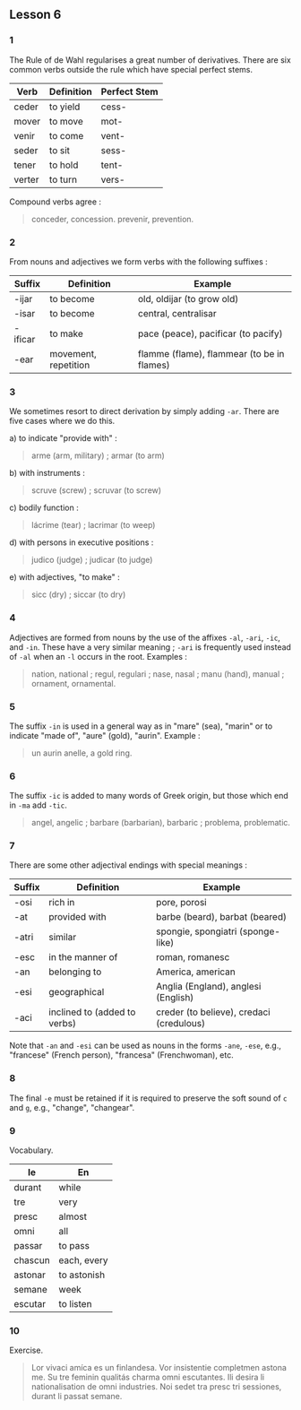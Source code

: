 ## Lesson 6

### 1 

The Rule of de Wahl regularises a great number of derivatives. There are six common verbs outside the rule which have special perfect stems.

| Verb | Definition | Perfect Stem |
| --- | --- | --- |
| ceder | to yield | cess- |
| mover | to move | mot- |
| venir | to come | vent- |
| seder | to sit | sess- |
| tener | to hold | tent- |
| verter | to turn | vers- |

Compound verbs agree :

> conceder, concession. prevenir, prevention.

### 2 

From nouns and adjectives we form verbs with the following suffixes :

| Suffix | Definition | Example |
| --- | --- | --- |
| -ijar | to become | old, oldijar (to grow old) |
| -isar | to become | central, centralisar |
| -ificar | to make | pace (peace), pacificar (to pacify) |
| -ear | movement, repetition | flamme (flame), flammear (to be in flames) |

### 3

We sometimes resort to direct derivation by simply adding `-ar`. There are five cases where we do this.

a) to indicate "provide with" :

> arme (arm, military) ; armar (to arm)

b) with instruments :

> scruve (screw) ; scruvar (to screw)

c) bodily function :

> lácrime (tear) ; lacrimar (to weep)

d) with persons in executive positions :

> judico (judge) ; judicar (to judge)

e) with adjectives, "to make" :

> sicc (dry) ; siccar (to dry)

### 4

Adjectives are formed from nouns by the use of the affixes `-al`, `-ari`, `-ic`, and `-in`. These have a very similar meaning ; `-ari` is frequently used instead of `-al` when an `-l` occurs in the root. Examples :

> nation, national ; regul, regulari ; nase, nasal ; manu (hand), manual ; ornament, ornamental.

### 5

The suffix `-in` is used in a general way as in "mare" (sea), "marin" or to indicate "made of", "aure" (gold), "aurin". Example :

> un aurin anelle, a gold ring.

### 6

The suffix `-ic` is added to many words of Greek origin, but those which end in `-ma` add `-tic`.

> angel, angelic ; barbare (barbarian), barbaric ; problema, problematic.

### 7

There are some other adjectival endings with special meanings :

| Suffix | Definition | Example |
| --- | --- | --- |
| -osi | rich in | pore, porosi |
| -at | provided with | barbe (beard), barbat (beared) |
| -atri | similar | spongie, spongiatri (sponge-like) |
| -esc | in the manner of | roman, romanesc |
| -an | belonging to | America, american |
| -esi | geographical | Anglia (England), anglesi (English) |
| -aci | inclined to (added to verbs) | creder (to believe), credaci (credulous) |

Note that `-an` and `-esi` can be used as nouns in the forms `-ane`, `-ese`, e.g., "francese" (French person), "francesa" (Frenchwoman), etc.

### 8

The final `-e` must be retained if it is required to preserve the soft sound of `c` and `g`, e.g., "change", "changear".

### 9 

Vocabulary.

| Ie | En |
| --- | --- |
| durant | while |
| tre | very |
| presc | almost |
| omni | all |
| passar | to pass |
| chascun | each, every |
| astonar | to astonish |
| semane | week |
| escutar | to listen |

### 10

Exercise.

> Lor vivaci amíca es un finlandesa. Vor insistentie completmen astona me. Su tre feminin qualitás charma omni escutantes. Ili desira li nationalisation de omni industries. Noi sedet tra presc tri sessiones, durant li passat semane.
